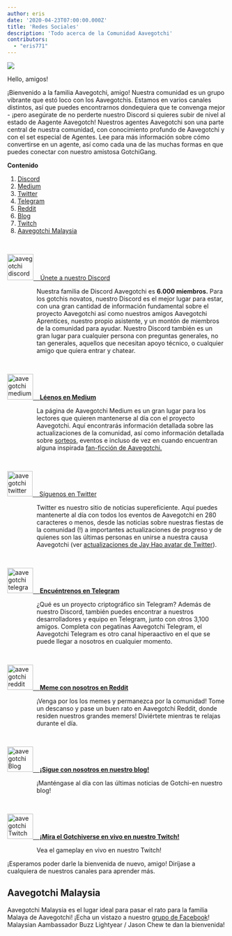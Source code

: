 ```yaml
---
author: eris
date: '2020-04-23T07:00:00.000Z'
title: 'Redes Sociales'
description: 'Todo acerca de la Comunidad Aavegotchi'
contributors:
  - "eris771"
---
```


<div class="headerImageContainer">
<img src="/socialmedia/alfredgotchiwelcome.png" class="headerImage">
<p class="headerImageText">Hello, amigos!</p>
</div>

¡Bienvenido a la familia Aavegotchi, amigo! Nuestra comunidad es un grupo vibrante que estó loco con los Aavegotchis. Estamos en varios canales distintos, así que puedes encontrarnos dondequiera que te convenga mejor - ¡pero asegúrate de no perderte nuestro Discord si quieres subir de nivel al estado de Aagente Aavegotch! Nuestros agentes Aavegotchi son una parte central de nuestra comunidad, con conocimiento profundo de Aavegotchi y con el set especial de Agentes. Lee para más información sobre cómo convertirse en un agente, así como cada una de las muchas formas en que puedes conectar con nuestro amistosa GotchiGang.

<a name="Discord"></a>

<div class="contentsBox">

**Contenido**

<ol>
<li><a href=#Discord>Discord</a></li>
<li><a href=#Medium>Medium</a></li>
<li><a href=#Twitter>Twitter</a></li>
<li><a href=#Telegram>Telegram</a></li>
<li><a href=#Reddit>Reddit</a></li>
<li><a href=#Blog>Blog</a></li>
<li><a href=#Twitch>Twitch</a></li>
<li><a href=#aavegotchi-malaysia>Aavegotchi Malaysia</a></li>
</ol>

</div>

&nbsp;

<a href="https://discord.com/invite/NPwnWB6" target = "_blank"><img src="/socialmedia/discord.png" alt = "aavegotchi discord" width="60" height="60"> &nbsp;&nbsp;&nbsp;Únete a nuestro Discord</a>

<p style="margin-left: 4.8em">Nuestra familia de Discord Aavegotchi es <b>6.000 miembros.</b> Para los gotchis novatos, nuestro Discord es el mejor lugar para estar, con una gran cantidad de información fundamental
 sobre el proyecto Aavegotchi así como nuestros amigos Aavegotchi Aprentices, nuestro propio asistente, y un montón de miembros de la comunidad para ayudar.  
Nuestro Discord también es un gran lugar para cualquier persona con preguntas generales, no tan generales, aquellos que necesitan apoyo técnico, o cualquier amigo que quiera 
entrar y chatear. </p>

<a name="Medium"></a>

&nbsp;<a name="Twitter"></a>

<a href="https://aavegotchi.medium.com/" target = "_blank"><img src="/socialmedia/medium.png" alt = "aavegotchi medium" width="59" height="59"> &nbsp;&nbsp;&nbsp;**Léenos en Medium**</a>

<p style="margin-left: 4.8em">La página de Aavegotchi Medium es un gran lugar para los lectores que quieren mantenerse al día con el proyecto Aavegotchi. Aquí encontrarás información detallada sobre las actualizaciones de la comunidad, 
así como información detallada sobre <a href="https://aavegotchi.medium.com/aavegotchi-raffles-a-frenly-guide-66f624c9bc60">sorteos,</a> eventos e incluso de vez en cuando encuentran alguna inspirada <a href = "https://aavegotchi.medium.com/anon-and-the-green-ticket-5776969b3a69">fan-ficción de Aavegotchi.</a></p>

&nbsp;<a name="Telegram"></a>

<a href="https://twitter.com/aavegotchi" target = "_blank"><img class="socialmedia" src="/socialmedia/twitter.png" alt = "aavegotchi twitter" width="58" height="58"> &nbsp;&nbsp;&nbsp;Síguenos en Twitter</a>

<p style="margin-left: 4.8em">Twitter es nuestro sitio de noticias supereficiente. Aquí puedes mantenerte al día con todos los eventos de Aavegotchi en 280 caracteres o menos, desde las noticias
 sobre nuestras fiestas de la comunidad (!) a importantes actualizaciones de progreso y de quienes son las últimas personas en unirse a nuestra causa Aavegotchi 
(ver <a href=https://twitter.com/aavegotchi/status/1313813072717389824">actualizaciones de Jay Hao 
avatar de Twitter</a>).</p>

&nbsp;

<a href="https://t.me/aavegotchi" target = "_blank"><img class="socialmedia" src="/socialmedia/telegram.png" alt = "aavegotchi telegram" width="59" height="58"> &nbsp;&nbsp;&nbsp;**Encuéntrenos en Telegram**</a>

<p style="margin-left: 4.8em">¿Qué es un proyecto criptográfico sin Telegram? Además de nuestro Discord, también puedes encontrar a nuestros desarrolladores y equipo en Telegram, junto con 
otros 3,100 amigos. Completa con pegatinas Aavegotchi Telegram, el Aavegotchi Telegram es otro canal hiperaactivo en el que se puede llegar a nosotros en cualquier momento. </p>

&nbsp;<a name="Reddit"></a>

<a href="https://www.reddit.com/r/Aavegotchi/" target = "_blank"><img class="socialmedia" src="/socialmedia/reddit.jpg" alt = "aavegotchi reddit" width="59" height="58"> &nbsp;&nbsp;&nbsp;**Meme con nosotros en Reddit**</a>

<p style="margin-left: 4.8em">¡Venga por los los memes y permanezca por la comunidad! Tome un descanso y pase un buen rato en Aavegotchi Reddit, donde residen nuestros grandes memers! Diviértete mientras te relajas durante el día.</p>

&nbsp;<a name="Blog"></a>

<a href="https://blog.aavegotchi.com/" target = "_blank"><img class="socialmedia" src="/socialmedia/blog.svg" alt = "aavegotchi Blog" width="59" height="58"> &nbsp;&nbsp;&nbsp;**¡Sigue con nosotros en nuestro blog!**</a>

<p style="margin-left: 4.8em">¡Manténgase al día con las últimas noticias de Gotchi-en nuestro blog!</p>

&nbsp;<a name="Twitch"></a>

<a href="https://www.twitch.tv/directory/game/Aavegotchi%3A%20Gotchiverse" target = "_blank"><img class="socialmedia" src="/socialmedia/twitch.png" alt = "aavegotchi Twitch" width="59" height="58"> &nbsp;&nbsp;&nbsp;**¡Mira el Gotchiverse en vivo en nuestro Twitch!**</a>

<p style="margin-left: 4.8em">Vea el gameplay en vivo en nuestro Twitch!</p>

¡Esperamos poder darle la bienvenida de nuevo, amigo! Diríjase a cualquiera de nuestros canales para aprender más.

## Aavegotchi Malaysia

Aavegotchi Malaysia es el lugar ideal para pasar el rato para la familia Malaya de Aavegotchi! ¡Echa un vistazo a nuestro [grupo de Facebook](https://www.facebook.com/groups/aavegotchimalaysia)! Malaysian Aambassador Buzz Lightyear / Jason Chew te dan la bienvenida!





